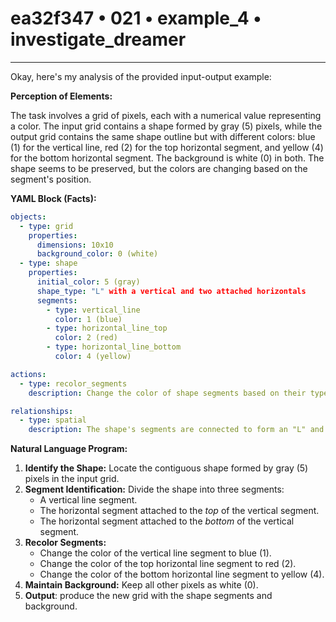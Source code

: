 # ea32f347 • 021 • example_4 • investigate_dreamer

---
Okay, here's my analysis of the provided input-output example:

**Perception of Elements:**

The task involves a grid of pixels, each with a numerical value representing a color. The input grid contains a shape formed by gray (5) pixels, while the output grid contains the same shape outline but with different colors: blue (1) for the vertical line, red (2) for the top horizontal segment, and yellow (4) for the bottom horizontal segment. The background is white (0) in both. The shape seems to be preserved, but the colors are changing based on the segment's position.

**YAML Block (Facts):**



```yaml
objects:
  - type: grid
    properties:
      dimensions: 10x10
      background_color: 0 (white)
  - type: shape
    properties:
      initial_color: 5 (gray)
      shape_type: "L" with a vertical and two attached horizontals
      segments:
        - type: vertical_line
          color: 1 (blue)
        - type: horizontal_line_top
          color: 2 (red)
        - type: horizontal_line_bottom
          color: 4 (yellow)

actions:
  - type: recolor_segments
    description: Change the color of shape segments based on their type.

relationships:
  - type: spatial
    description: The shape's segments are connected to form an "L" and additional attached horizontal. The output shape is isomorphic to the input shape.

```



**Natural Language Program:**

1.  **Identify the Shape:** Locate the contiguous shape formed by gray (5) pixels in the input grid.
2.  **Segment Identification:** Divide the shape into three segments:
    *   A vertical line segment.
    *   The horizontal segment attached to the *top* of the vertical segment.
    *   The horizontal segment attached to the *bottom* of the vertical segment.
3.  **Recolor Segments:**
    *   Change the color of the vertical line segment to blue (1).
    *   Change the color of the top horizontal line segment to red (2).
    *   Change the color of the bottom horizontal line segment to yellow (4).
4.  **Maintain Background:** Keep all other pixels as white (0).
5. **Output**: produce the new grid with the shape segments and background.


